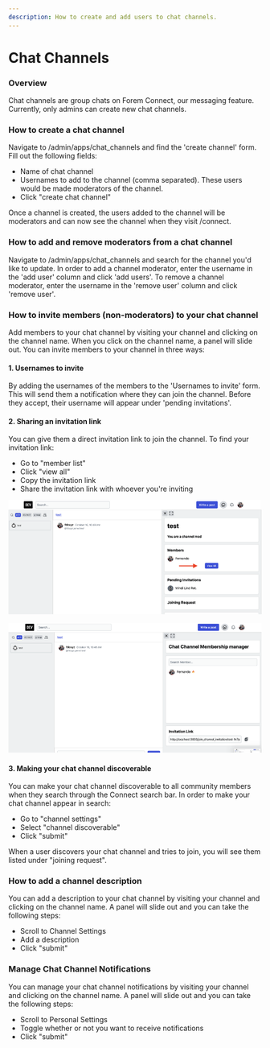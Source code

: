 ```yaml
---
description: How to create and add users to chat channels.
---
```


# Chat Channels

### Overview

Chat channels are group chats on Forem Connect, our messaging feature. Currently, only admins can create new chat channels.

### How to create a chat channel

Navigate to /admin/apps/chat\_channels and find the 'create channel' form. Fill out the following fields:

* Name of chat channel
* Usernames to add to the channel \(comma separated\). These users would be made moderators of the channel.
* Click "create chat channel"

Once a channel is created, the users added to the channel will be moderators and can now see the channel when they visit /connect.

### How to add and remove moderators from a chat channel

Navigate to /admin/apps/chat\_channels and search for the channel you'd like to update. In order to add a channel moderator, enter the username in the 'add user' column and click 'add users'. To remove a channel moderator, enter the username in the  'remove user' column and click 'remove user'.

### How to invite members \(non-moderators\) to your chat channel

Add members to your chat channel by visiting your channel and clicking on the channel name. When you click on the channel name, a panel will slide out. You can invite members to your channel in three ways:

#### 1. Usernames to invite

By adding the usernames of the members to the 'Usernames to invite' form. This will send them a notification where they can join the channel. Before they accept, their username will appear under 'pending invitations'. 

#### 2. Sharing an invitation link

You can give them a direct invitation link to join the channel. To find your invitation link:

* Go to "member list"
* Click "view all"
* Copy the invitation link
* Share the invitation link with whoever you're inviting

![](../.gitbook/assets/l2s27233mbg7t1kv3dw4.png)

![](../.gitbook/assets/85eo1v89vklsfcvb3b5b.png)

#### 3. Making your chat channel discoverable

You can make your chat channel discoverable to all community members when they search through the Connect search bar. In order to make your chat channel appear in search:

* Go to "channel settings"
* Select "channel discoverable"
* Click "submit"

When a user discovers your chat channel and tries to join, you will see them listed under "joining request".

### How to add a channel description

You can add a description to your chat channel by visiting your channel and clicking on the channel name. A panel will slide out and you can take the following steps:

* Scroll to Channel Settings
* Add a description
* Click "submit"

### Manage Chat Channel Notifications 

You can manage your chat channel notifications by visiting your channel and clicking on the channel name. A panel will slide out and you can take the following steps:

* Scroll to Personal Settings
* Toggle whether or not you want to receive notifications
* Click "submit"



